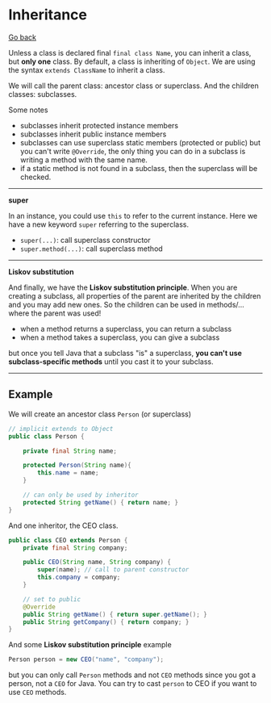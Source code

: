 # Inheritance

[Go back](../index.md#beginner)

Unless a class is declared final `final class Name`, you can inherit a class, but **only one** class. By default, a class is inheriting of `Object`. We are using the syntax `extends ClassName` to inherit a class.

We will call the parent class: ancestor class or superclass. And the children classes: subclasses.

Some notes

* subclasses inherit protected instance members
* subclasses inherit public instance members
* subclasses can use superclass static members (protected or public) but you can't write `@Override`, the only thing you can do in a subclass is writing a method with the same name.
* if a static method is not found in a subclass, then the superclass will be checked.

<hr class="sl">

**super**

In an instance, you could use `this` to refer to the current instance. Here we have a new keyword `super` referring to the superclass.

* `super(...)`: call superclass constructor
* `super.method(...)`: call superclass method

<hr class="sr">

**Liskov substitution**

And finally, we have the **Liskov substitution principle**. When you are creating a subclass, all properties of the parent are inherited by the children and you may add new ones. So the children can be used in methods/... where the parent was used!

* when a method returns a superclass, you can return a subclass
* when a method takes a superclass, you can give a subclass

but once you tell Java that a subclass "is" a superclass, **you can't use subclass-specific methods** until you cast it to your subclass.

<hr class="sl">

## Example

We will create an ancestor class `Person` (or superclass)

```java
// implicit extends to Object
public class Person {

    private final String name;

    protected Person(String name){
        this.name = name;
    }

    // can only be used by inheritor
    protected String getName() { return name; }
}
```

And one inheritor, the CEO class.

```java
public class CEO extends Person {
    private final String company;

    public CEO(String name, String company) {
        super(name); // call to parent constructor
        this.company = company;
    }

    // set to public
    @Override
    public String getName() { return super.getName(); }
    public String getCompany() { return company; }
}
```

And some **Liskov substitution principle** example

```java
Person person = new CEO("name", "company");
```

but you can only call `Person` methods and not `CEO` methods since you got a person, not a `CEO` for Java. You can try to cast `person` to CEO if you want to use `CEO` methods.